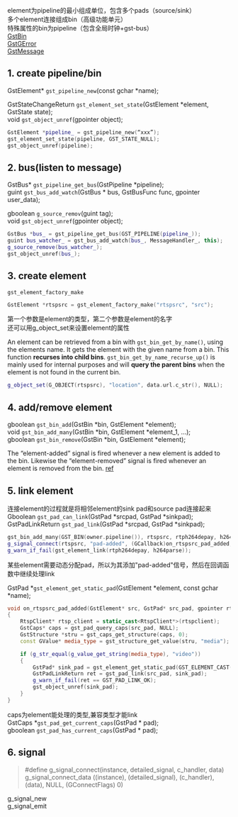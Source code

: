 element为pipeline的最小组成单位，包含多个pads（source/sink）   
多个element连接组成bin（高级功能单元）  
特殊属性的bin为pipeline（包含全局时钟+gst-bus）  
[GstBin](https://gstreamer.freedesktop.org/data/doc/gstreamer/head/gstreamer/html/GstBin.html)  
[GstGError](https://developer.gnome.org/gstreamer/stable/gstreamer-GstGError.html)  
[GstMessage](https://gstreamer.freedesktop.org/data/doc/gstreamer/head/gstreamer/html/GstMessage.html#gst-message-parse-error)  

## 1.	create pipeline/bin
GstElement* `gst_pipeline_new`(const gchar *name);

GstStateChangeReturn `gst_element_set_state`(GstElement *element, GstState state);  
void	 `gst_object_unref`(gpointer object);
```cpp
GstElement *pipeline_ = gst_pipeline_new(“xxx”);
gst_element_set_state(pipeline, GST_STATE_NULL);
gst_object_unref(pipeline);
```

## 2.	bus(listen to message) 
GstBus* `gst_pipeline_get_bus`(GstPipeline *pipeline);  
guint `gst_bus_add_watch`(GstBus * bus, GstBusFunc func, gpointer user_data);

gboolean `g_source_remov`(guint tag);  
void	 `gst_object_unref`(gpointer object);
```cpp
GstBus *bus_ = gst_pipeline_get_bus(GST_PIPELINE(pipeline_));
guint bus_watcher_ = gst_bus_add_watch(bus_, MessageHandler_, this);
g_source_remove(bus_watcher_);
gst_object_unref(bus_);
```

## 3.	create element
`gst_element_factory_make`  
```cpp
GstElement *rtspsrc = gst_element_factory_make("rtspsrc", "src");
```
第一个参数是element的类型，第二个参数是element的名字  
还可以用g_object_set来设置element的属性  


An element can be retrieved from a bin with `gst_bin_get_by_name()`, using the elements name. It gets the element with the given name from a bin. This function **recurses into child bins**. `gst_bin_get_by_name_recurse_up()` is mainly used for internal purposes and will **query the parent bins** when the element is not found in the current bin.
```cpp
g_object_set(G_OBJECT(rtspsrc), "location", data.url.c_str(), NULL);
```


## 4.	add/remove element
gboolean `gst_bin_add`(GstBin *bin, GstElement *element);  
void `gst_bin_add_many`(GstBin *bin, GstElement *element_1, ...);  
gboolean `gst_bin_remove`(GstBin *bin, GstElement *element);  


The “element-added” signal is fired whenever a new element is added to the bin. Likewise the “element-removed” signal is fired whenever an element is removed from the bin. [ref](https://gstreamer.freedesktop.org/data/doc/gstreamer/head/gstreamer/html/GstBin.html)

## 5.	link element
连接element的过程就是将相邻element的sink pad和source pad连接起来
Gboolean `gst_pad_can_link`(GstPad *srcpad, GstPad *sinkpad);  
GstPadLinkReturn `gst_pad_link`(GstPad *srcpad, GstPad *sinkpad); 
```cpp
gst_bin_add_many(GST_BIN(owner.pipeline()), rtspsrc, rtph264depay, h264parse, NULL);
g_signal_connect(rtspsrc, "pad-added", (GCallback)on_rtspsrc_pad_added, this);
g_warn_if_fail(gst_element_link(rtph264depay, h264parse));
```
某些element需要动态分配pad，所以为其添加"pad-added"信号，然后在回调函数中继续处理link  

GstPad *`gst_element_get_static_pad`(GstElement *element, const gchar *name);  

```cpp
void on_rtspsrc_pad_added(GstElement* src, GstPad* src_pad, gpointer rtspclient)
{
    RtspClient* rtsp_client = static_cast<RtspClient*>(rtspclient);
    GstCaps* caps = gst_pad_query_caps(src_pad, NULL);
    GstStructure *stru = gst_caps_get_structure(caps, 0);
    const GValue* media_type = gst_structure_get_value(stru, "media");

    if (g_str_equal(g_value_get_string(media_type), "video"))
    {
        GstPad* sink_pad = gst_element_get_static_pad(GST_ELEMENT_CAST(rtsp_client->rtph264depay), "sink");
        GstPadLinkReturn ret = gst_pad_link(src_pad, sink_pad);
        g_warn_if_fail(ret == GST_PAD_LINK_OK);
        gst_object_unref(sink_pad);
    }
}
```
caps为element能处理的类型,兼容类型才能link  
GstCaps *`gst_pad_get_current_caps`(GstPad * pad);  
gboolean	 `gst_pad_has_current_caps`(GstPad * pad);
## 6.	signal
>#define g_signal_connect(instance, detailed_signal, c_handler, data) \
>g_signal_connect_data ((instance), (detailed_signal), (c_handler), (data), NULL, (GConnectFlags) 0)

g_signal_new  
g_signal_emit
